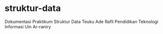 # struktur-data
Dokumentasi Praktikum Struktur Data
Teuku Ade Rafli
Pendidikan Teknologi Informasi Uin Ar-raniry
